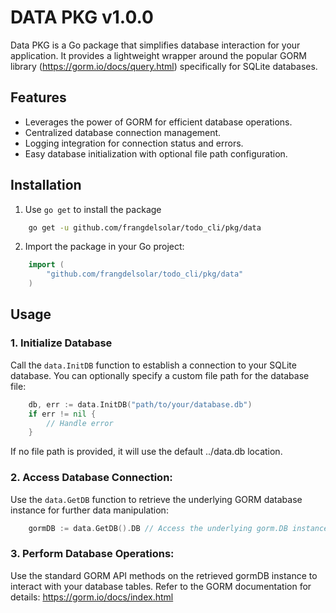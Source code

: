 # DATA PKG v1.0.0

Data PKG is a Go package that simplifies database interaction for your application. It provides a lightweight wrapper around the popular GORM library (https://gorm.io/docs/query.html) specifically for SQLite databases.

## Features

-   Leverages the power of GORM for efficient database operations.
-   Centralized database connection management.
-   Logging integration for connection status and errors.
-   Easy database initialization with optional file path configuration.

## Installation

1. Use `go get` to install the package

```bash
    go get -u github.com/frangdelsolar/todo_cli/pkg/data
```

2. Import the package in your Go project:

```go
    import (
        "github.com/frangdelsolar/todo_cli/pkg/data"
    )
```

## Usage

### 1. Initialize Database

Call the `data.InitDB` function to establish a connection to your SQLite database. You can optionally specify a custom file path for the database file:

```go
    db, err := data.InitDB("path/to/your/database.db")
    if err != nil {
        // Handle error
    }
```

If no file path is provided, it will use the default ../data.db location.

### 2. Access Database Connection:

Use the `data.GetDB` function to retrieve the underlying GORM database instance for further data manipulation:

```go
    gormDB := data.GetDB().DB // Access the underlying gorm.DB instance
```

### 3. Perform Database Operations:

Use the standard GORM API methods on the retrieved gormDB instance to interact with your database tables. Refer to the GORM documentation for details: https://gorm.io/docs/index.html
